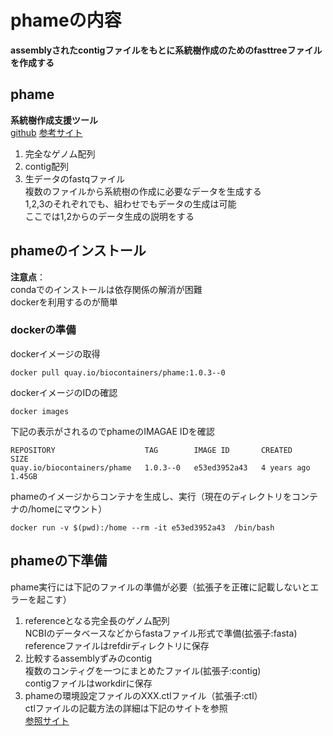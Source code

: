 # phameの内容
**assemblyされたcontigファイルをもとに系統樹作成のためのfasttreeファイルを作成する**  

## phame
**系統樹作成支援ツール**   
[github](https://github.com/LANL-Bioinformatics/PhaME)
[参考サイト](https://phame.readthedocs.io/en/latest/)  
1. 完全なゲノム配列  
2. contig配列  
3. 生データのfastqファイル  
複数のファイルから系統樹の作成に必要なデータを生成する  
1,2,3のそれぞれでも、組わせでもデータの生成は可能   
ここでは1,2からのデータ生成の説明をする  

## phameのインストール
**注意点**：  
condaでのインストールは依存関係の解消が困難  
dockerを利用するのが簡単  

### dockerの準備  
dockerイメージの取得  
```
docker pull quay.io/biocontainers/phame:1.0.3--0
```  
dockerイメージのIDの確認
```
docker images
```
下記の表示がされるのでphameのIMAGAE IDを確認
```
REPOSITORY                    TAG        IMAGE ID       CREATED       SIZE
quay.io/biocontainers/phame   1.0.3--0   e53ed3952a43   4 years ago   1.45GB
```
phameのイメージからコンテナを生成し、実行（現在のディレクトリをコンテナの/homeにマウント）  
```
docker run -v $(pwd):/home --rm -it e53ed3952a43  /bin/bash
```

## phameの下準備
phame実行には下記のファイルの準備が必要（拡張子を正確に記載しないとエラーを起こす）  
1. referenceとなる完全長のゲノム配列  
NCBIのデータベースなどからfastaファイル形式で準備(拡張子:fasta)  
referenceファイルはrefdirディレクトリに保存
2. 比較するassemblyずみのcontig  
複数のコンティグを一つにまとめたファイル(拡張子:contig)  
contigファイルはworkdirに保存
3. phameの環境設定ファイルのXXX.ctlファイル（拡張子:ctl）  
ctlファイルの記載方法の詳細は下記のサイトを参照  
[参照サイト](https://phame.readthedocs.io/en/latest/usage/cases.html#with-complete-genomes-and-contigs)

